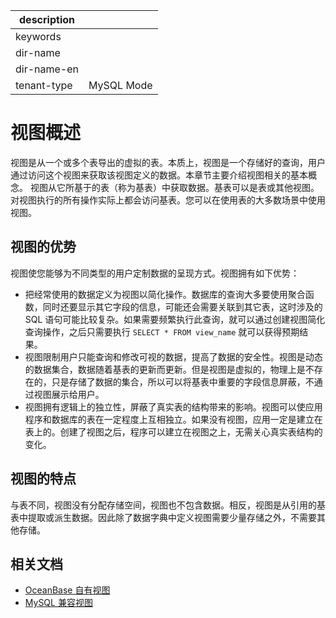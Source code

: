 |description||
|---|---|
|keywords||
|dir-name||
|dir-name-en||
|tenant-type|MySQL Mode|

# 视图概述

视图是从一个或多个表导出的虚拟的表。本质上，视图是一个存储好的查询，用户通过访问这个视图来获取该视图定义的数据。本章节主要介绍视图相关的基本概念。
视图从它所基于的表（称为基表）中获取数据。基表可以是表或其他视图。对视图执行的所有操作实际上都会访问基表。您可以在使用表的大多数场景中使用视图。

## 视图的优势

视图使您能够为不同类型的用户定制数据的呈现方式。视图拥有如下优势：

* 把经常使用的数据定义为视图以简化操作。数据库的查询大多要使用聚合函数，同时还要显示其它字段的信息，可能还会需要关联到其它表，这时涉及的 SQL 语句可能比较复杂。如果需要频繁执行此查询，就可以通过创建视图简化查询操作，之后只需要执行 `SELECT * FROM view_name` 就可以获得预期结果。
* 视图限制用户只能查询和修改可视的数据，提高了数据的安全性。视图是动态的数据集合，数据随着基表的更新而更新。但是视图是虚拟的，物理上是不存在的，只是存储了数据的集合，所以可以将基表中重要的字段信息屏蔽，不通过视图展示给用户。
* 视图拥有逻辑上的独立性，屏蔽了真实表的结构带来的影响。视图可以使应用程序和数据库的表在一定程度上互相独立。如果没有视图，应用一定是建立在表上的。创建了视图之后，程序可以建立在视图之上，无需关心真实表结构的变化。

## 视图的特点

与表不同，视图没有分配存储空间，视图也不包含数据。相反，视图是从引用的基表中提取或派生数据。因此除了数据字典中定义视图需要少量存储之外，不需要其他存储。

## 相关文档

* [OceanBase 自有视图](200.oceanBase-own-view-of-mysql-mode.md)
* [MySQL 兼容视图](300.mysql-compatible-view-of-mysql-mode.md)
